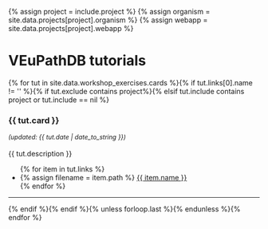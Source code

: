 {% assign project  = include.project %}
{% assign organism  = site.data.projects[project].organism %}
{% assign webapp  = site.data.projects[project].webapp %}

<h1>VEuPathDB tutorials</h1>

<div class="static-content"> 

{% for tut in site.data.workshop_exercises.cards %}{% if tut.links[0].name != '' %}{% if tut.exclude contains project%}{% elsif tut.include contains project or tut.include == nil %}
<a name = "{{tut.card | remove:' '}}"></a>
<h3>{{ tut.card }}</h3> 
<i style="font-size: 90%">(updated: {{ tut.date | date_to_string }})</i>
<br><br>
{{ tut.description }}
<ul>
  {% for item in tut.links %}
  <li>
    {% assign filename = item.path %}
    <a href="{{ '/documents/' | append: filename | absolute_url }}">{{ item.name }}</a></li>
  {% endfor %}
</ul>
<hr>
{% endif %}{% endif %}{% unless forloop.last %}{% endunless %}{% endfor %}

</div>




